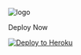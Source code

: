 ![logo](https://telegra.ph/file/de993c9da42434e44fdb3.jpg)

Deploy Now

<p align="left"><a href="https://heroku.com/deploy?template=https://github.com/lazaruz404/NamikaZe/tree/sql-extended"> <img src="https://www.herokucdn.com/deploy/button.svg" alt="Deploy to Heroku" /></a></p>
